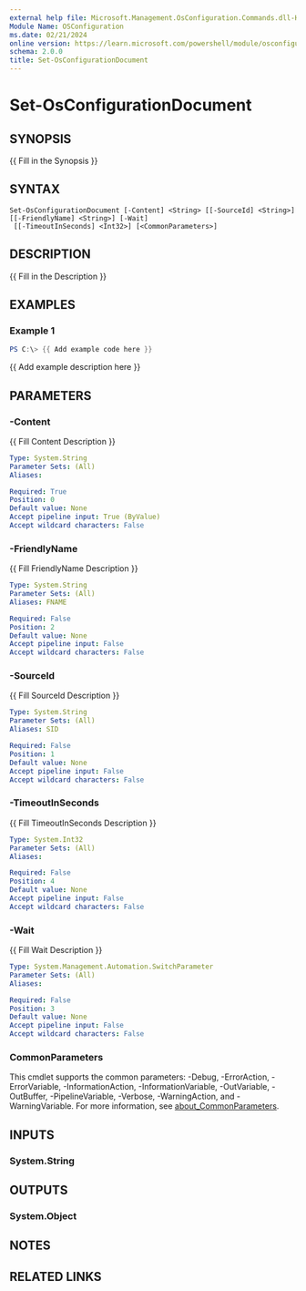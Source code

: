 ```yaml
---
external help file: Microsoft.Management.OsConfiguration.Commands.dll-Help.xml
Module Name: OSConfiguration
ms.date: 02/21/2024
online version: https://learn.microsoft.com/powershell/module/osconfiguration/set-osconfigurationdocument?view=windowsserver2025-ps&wt.mc_id=ps-gethelp
schema: 2.0.0
title: Set-OsConfigurationDocument
---
```


# Set-OsConfigurationDocument

## SYNOPSIS
{{ Fill in the Synopsis }}

## SYNTAX

```
Set-OsConfigurationDocument [-Content] <String> [[-SourceId] <String>] [[-FriendlyName] <String>] [-Wait]
 [[-TimeoutInSeconds] <Int32>] [<CommonParameters>]
```

## DESCRIPTION
{{ Fill in the Description }}

## EXAMPLES

### Example 1
```powershell
PS C:\> {{ Add example code here }}
```

{{ Add example description here }}

## PARAMETERS

### -Content
{{ Fill Content Description }}

```yaml
Type: System.String
Parameter Sets: (All)
Aliases:

Required: True
Position: 0
Default value: None
Accept pipeline input: True (ByValue)
Accept wildcard characters: False
```

### -FriendlyName
{{ Fill FriendlyName Description }}

```yaml
Type: System.String
Parameter Sets: (All)
Aliases: FNAME

Required: False
Position: 2
Default value: None
Accept pipeline input: False
Accept wildcard characters: False
```

### -SourceId
{{ Fill SourceId Description }}

```yaml
Type: System.String
Parameter Sets: (All)
Aliases: SID

Required: False
Position: 1
Default value: None
Accept pipeline input: False
Accept wildcard characters: False
```

### -TimeoutInSeconds
{{ Fill TimeoutInSeconds Description }}

```yaml
Type: System.Int32
Parameter Sets: (All)
Aliases:

Required: False
Position: 4
Default value: None
Accept pipeline input: False
Accept wildcard characters: False
```

### -Wait
{{ Fill Wait Description }}

```yaml
Type: System.Management.Automation.SwitchParameter
Parameter Sets: (All)
Aliases:

Required: False
Position: 3
Default value: None
Accept pipeline input: False
Accept wildcard characters: False
```

### CommonParameters
This cmdlet supports the common parameters: -Debug, -ErrorAction, -ErrorVariable, -InformationAction, -InformationVariable, -OutVariable, -OutBuffer, -PipelineVariable, -Verbose, -WarningAction, and -WarningVariable. For more information, see [about_CommonParameters](http://go.microsoft.com/fwlink/?LinkID=113216).

## INPUTS

### System.String

## OUTPUTS

### System.Object
## NOTES

## RELATED LINKS
